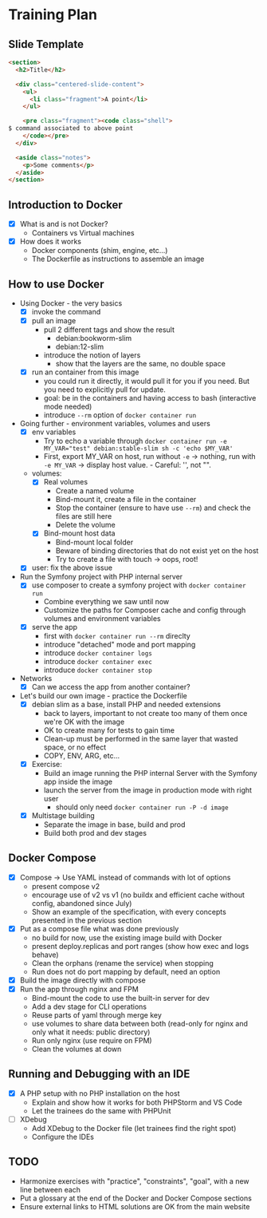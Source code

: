 # Training Plan

## Slide Template

```html
<section>
  <h2>Title</h2>

  <div class="centered-slide-content">
    <ul>
      <li class="fragment">A point</li>
    </ul>

    <pre class="fragment"><code class="shell">
$ command associated to above point
    </code></pre>
  </div>

  <aside class="notes">
    <p>Some comments</p>
  </aside>
</section>
```

## Introduction to Docker

- [x] What is and is not Docker?
  - Containers vs Virtual machines
- [x] How does it works
  - Docker components (shim, engine, etc...)
  - The Dockerfile as instructions to assemble an image

## How to use Docker

- Using Docker - the very basics
  - [x] invoke the command
  - [x] pull an image
    - pull 2 different tags and show the result
      - debian:bookworm-slim
      - debian:12-slim
    - introduce the notion of layers
      - show that the layers are the same, no double space
  - [x] run an container from this image
    - you could run it directly, it would pull it for you if you need. But you need to explicitly pull for update.
    - goal: be in the containers and having access to bash (interactive mode needed)
    - introduce `--rm` option of `docker container run`
- Going further - environment variables, volumes and users
  - [x] env variables
    - Try to echo a variable through `docker container run -e MY_VAR="test" debian:stable-slim sh -c 'echo $MY_VAR'`
    - First, export MY_VAR on host, run without `-e` → nothing, run with `-e MY_VAR` → display host value. - Careful: '', not "".
  - volumes:
    - [x] Real volumes
      - Create a named volume
      - Bind-mount it, create a file in the container
      - Stop the container (ensure to have use `--rm`) and check the files are still here
      - Delete the volume
    - [x] Bind-mount host data
      - Bind-mount local folder
      - Beware of binding directories that do not exist yet on the host
      - Try to create a file with touch → oops, root!
  - [x] user: fix the above issue
- Run the Symfony project with PHP internal server
  - [x] use composer to create a symfony project with `docker container run`
    - Combine everything we saw until now
    - Customize the paths for Composer cache and config through volumes and environment variables
  - [x] serve the app
    - first with `docker container run --rm` direclty
    - introduce "detached" mode and port mapping
    - introduce `docker container logs`
    - introduce `docker container exec`
    - introduce `docker container stop`
- Networks
  - [x] Can we access the app from another container?
- Let's build our own image - practice the Dockerfile
  - [x] debian slim as a base, install PHP and needed extensions
    - back to layers, important to not create too many of them once we're OK with the image
    - OK to create many for tests to gain time
    - Clean-up must be performed in the same layer that wasted space, or no effect
    - COPY, ENV, ARG, etc...
  - [x] Exercise:
    - Build an image running the PHP internal Server with the Symfony app inside the image
    - launch the server from the image in production mode with right user
      - should only need `docker container run -P -d image`
  - [x] Multistage building
    - Separate the image in base, build and prod
    - Build both prod and dev stages

## Docker Compose

- [x] Compose → Use YAML instead of commands with lot of options
  - present compose v2
  - encourage use of v2 vs v1 (no buildx and efficient cache without config, abandoned since July)
  - Show an example of the specification, with every concepts presented in the previous section
- [x] Put as a compose file what was done previously
  - no build for now, use the existing image build with Docker
  - present deploy.replicas and port ranges (show how exec and logs behave)
  - Clean the orphans (rename the service) when stopping
  - Run does not do port mapping by default, need an option
- [x] Build the image directly with compose
- [x] Run the app through nginx and FPM
  - Bind-mount the code to use the built-in server for dev
  - Add a dev stage for CLI operations
  - Reuse parts of yaml through merge key
  - use volumes to share data between both (read-only for nginx and only what it needs: public directory)
  - Run only nginx (use require on FPM)
  - Clean the volumes at down

## Running and Debugging with an IDE

- [x] A PHP setup with no PHP installation on the host
  - Explain and show how it works for both PHPStorm and VS Code
  - Let the trainees do the same with PHPUnit
- [ ] XDebug
  - Add XDebug to the Docker file (let trainees find the right spot)
  - Configure the IDEs

## TODO

- Harmonize exercises with "practice", "constraints", "goal", with a new line between each
- Put a glossary at the end of the Docker and Docker Compose sections
- Ensure external links to HTML solutions are OK from the main website
